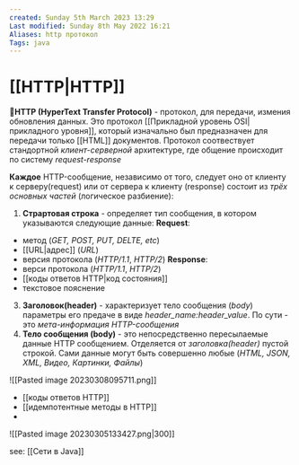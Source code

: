 ```yaml
---
created: Sunday 5th March 2023 13:29
Last modified: Sunday 8th May 2022 16:21
Aliases: http протокол
Tags: java
---
```


# [[HTTP|HTTP]]

📌**HTTP (HyperText Transfer Protocol)** - протокол, для передачи, измения обновления данных. Это протокол [[Прикладной уровень OSI|прикладного уровня]], который изначально был предназначен для передачи только [[HTML]] документов.
Протокол соотвествует стандортной *клиент-серверной* архитектуре, где общение происходит по систему *request-response*

**Каждое** HTTP-сообщение, независимо от того, следует оно от клиенту к серверу(request) или от сервера к клиенту (response) состоит из *трёх основных частей* (логическое разбиение):

1. **Страртовая строка** - определяет тип сообщения, в котором указываются следующие данные:
**Request**:
- метод (*GET, POST, PUT, DELTE, etc*)
- [[URL|адрес]] (*URL*)
- версия протокола (*HTTP/1.1*, *HTTP/2*)
**Response**:
- верси протокола (*HTTP/1.1*, *HTTP/2*)  
- [[коды ответов HTTP|код состояния]]
- текстовое пояснение

3. **Заголовок(header)** - характеризует тело сообщения (*body*) параметры его предаче в виде *header_name:header_value*. По сути - это *мета-информация HTTP-сообщения* 
4. **Тело сообщения (body)** - это непосредственно пересылаемые данные HTTP сообщением. Отделяется от *заголовка(header)* пустой строкой. Сами данные могут быть совершенно любые (*HTML, JSON, XML, Видео, Картинки, Файлы*)

![[Pasted image 20230308095711.png]]

 
- [[коды ответов HTTP]]
- [[идемпотентные методы в HTTP]]
- 

![[Pasted image 20230305133427.png|300]]

see: [[Сети в Java]]